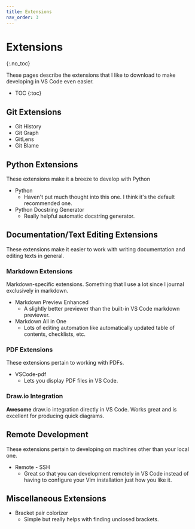 ```yaml
---
title: Extensions
nav_order: 3
---
```


# Extensions
{:.no_toc}

These pages describe the extensions that I like to download to make developing in VS Code even easier.

* TOC
{:toc}

## Git Extensions

- Git History
- Git Graph
- GitLens
- Git Blame

## Python Extensions

These extensions make it a breeze to develop with Python

- Python
  - Haven't put much thought into this one. I think it's the default recommended one.
- Python Docstring Generator
  - Really helpful automatic docstring generator.

## Documentation/Text Editing Extensions

These extensions make it easier to work with writing documentation and editing texts in general.

### Markdown Extensions

Markdown-specific extensions. Something that I use a lot since I journal exclusively in markdown.

- Markdown Preview Enhanced
  - A slightly better previewer than the built-in VS Code markdown previewer.
- Markdown All in One
  - Lots of editing automation like automatically updated table of contents, checklists, etc.

### PDF Extensions

These extensions pertain to working with PDFs.

- VSCode-pdf
  - Lets you display PDF files in VS Code.

### Draw.io Integration

**Awesome** draw.io integration directly in VS Code. Works great and is excellent for producing quick diagrams.

## Remote Development

These extensions pertain to developing on machines other than your local one.

- Remote - SSH
  - Great so that you can development remotely in VS Code instead of having to configure your Vim installation just how you like it.

## Miscellaneous Extensions

- Bracket pair colorizer
  - Simple but really helps with finding unclosed brackets.

